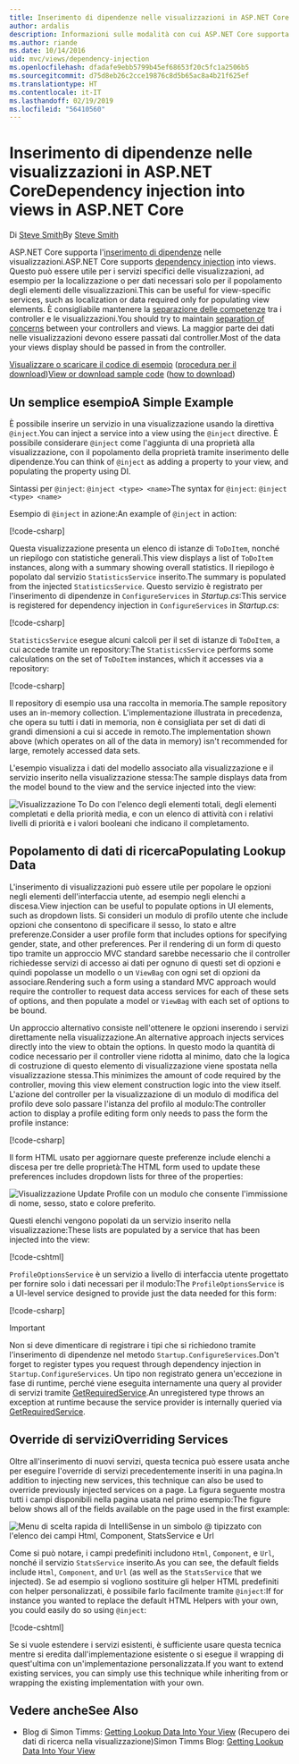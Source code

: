 ```yaml
---
title: Inserimento di dipendenze nelle visualizzazioni in ASP.NET Core
author: ardalis
description: Informazioni sulle modalità con cui ASP.NET Core supporta l'inserimento di dipendenze nelle visualizzazioni MVC.
ms.author: riande
ms.date: 10/14/2016
uid: mvc/views/dependency-injection
ms.openlocfilehash: dfadafe9ebb5799b45ef68653f20c5fc1a2506b5
ms.sourcegitcommit: d75d8eb26c2cce19876c8d5b65ac8a4b21f625ef
ms.translationtype: HT
ms.contentlocale: it-IT
ms.lasthandoff: 02/19/2019
ms.locfileid: "56410560"
---
```

# <a name="dependency-injection-into-views-in-aspnet-core"></a><span data-ttu-id="0f747-103">Inserimento di dipendenze nelle visualizzazioni in ASP.NET Core</span><span class="sxs-lookup"><span data-stu-id="0f747-103">Dependency injection into views in ASP.NET Core</span></span>

<span data-ttu-id="0f747-104">Di [Steve Smith](https://ardalis.com/)</span><span class="sxs-lookup"><span data-stu-id="0f747-104">By [Steve Smith](https://ardalis.com/)</span></span>

<span data-ttu-id="0f747-105">ASP.NET Core supporta l'[inserimento di dipendenze](xref:fundamentals/dependency-injection) nelle visualizzazioni.</span><span class="sxs-lookup"><span data-stu-id="0f747-105">ASP.NET Core supports [dependency injection](xref:fundamentals/dependency-injection) into views.</span></span> <span data-ttu-id="0f747-106">Questo può essere utile per i servizi specifici delle visualizzazioni, ad esempio per la localizzazione o per dati necessari solo per il popolamento degli elementi delle visualizzazioni.</span><span class="sxs-lookup"><span data-stu-id="0f747-106">This can be useful for view-specific services, such as localization or data required only for populating view elements.</span></span> <span data-ttu-id="0f747-107">È consigliabile mantenere la [separazione delle competenze](/dotnet/standard/modern-web-apps-azure-architecture/architectural-principles#separation-of-concerns) tra i controller e le visualizzazioni.</span><span class="sxs-lookup"><span data-stu-id="0f747-107">You should try to maintain [separation of concerns](/dotnet/standard/modern-web-apps-azure-architecture/architectural-principles#separation-of-concerns) between your controllers and views.</span></span> <span data-ttu-id="0f747-108">La maggior parte dei dati nelle visualizzazioni devono essere passati dal controller.</span><span class="sxs-lookup"><span data-stu-id="0f747-108">Most of the data your views display should be passed in from the controller.</span></span>

<span data-ttu-id="0f747-109">[Visualizzare o scaricare il codice di esempio](https://github.com/aspnet/Docs/tree/master/aspnetcore/mvc/views/dependency-injection/sample) ([procedura per il download](xref:index#how-to-download-a-sample))</span><span class="sxs-lookup"><span data-stu-id="0f747-109">[View or download sample code](https://github.com/aspnet/Docs/tree/master/aspnetcore/mvc/views/dependency-injection/sample) ([how to download](xref:index#how-to-download-a-sample))</span></span>

## <a name="a-simple-example"></a><span data-ttu-id="0f747-110">Un semplice esempio</span><span class="sxs-lookup"><span data-stu-id="0f747-110">A Simple Example</span></span>

<span data-ttu-id="0f747-111">È possibile inserire un servizio in una visualizzazione usando la direttiva `@inject`.</span><span class="sxs-lookup"><span data-stu-id="0f747-111">You can inject a service into a view using the `@inject` directive.</span></span> <span data-ttu-id="0f747-112">È possibile considerare `@inject` come l'aggiunta di una proprietà alla visualizzazione, con il popolamento della proprietà tramite inserimento delle dipendenze.</span><span class="sxs-lookup"><span data-stu-id="0f747-112">You can think of `@inject` as adding a property to your view, and populating the property using DI.</span></span>

<span data-ttu-id="0f747-113">Sintassi per `@inject`: `@inject <type> <name>`</span><span class="sxs-lookup"><span data-stu-id="0f747-113">The syntax for `@inject`: `@inject <type> <name>`</span></span>

<span data-ttu-id="0f747-114">Esempio di `@inject` in azione:</span><span class="sxs-lookup"><span data-stu-id="0f747-114">An example of `@inject` in action:</span></span>

[!code-csharp[](../../mvc/views/dependency-injection/sample/src/ViewInjectSample/Views/ToDo/Index.cshtml?highlight=4,5,15,16,17)]

<span data-ttu-id="0f747-115">Questa visualizzazione presenta un elenco di istanze di `ToDoItem`, nonché un riepilogo con statistiche generali.</span><span class="sxs-lookup"><span data-stu-id="0f747-115">This view displays a list of `ToDoItem` instances, along with a summary showing overall statistics.</span></span> <span data-ttu-id="0f747-116">Il riepilogo è popolato dal servizio `StatisticsService` inserito.</span><span class="sxs-lookup"><span data-stu-id="0f747-116">The summary is populated from the injected `StatisticsService`.</span></span> <span data-ttu-id="0f747-117">Questo servizio è registrato per l'inserimento di dipendenze in `ConfigureServices` in *Startup.cs*:</span><span class="sxs-lookup"><span data-stu-id="0f747-117">This service is registered for dependency injection in `ConfigureServices` in *Startup.cs*:</span></span>

[!code-csharp[](../../mvc/views/dependency-injection/sample/src/ViewInjectSample/Startup.cs?highlight=6,7&range=15-22)]

<span data-ttu-id="0f747-118">`StatisticsService` esegue alcuni calcoli per il set di istanze di `ToDoItem`, a cui accede tramite un repository:</span><span class="sxs-lookup"><span data-stu-id="0f747-118">The `StatisticsService` performs some calculations on the set of `ToDoItem` instances, which it accesses via a repository:</span></span>

[!code-csharp[](../../mvc/views/dependency-injection/sample/src/ViewInjectSample/Model/Services/StatisticsService.cs?highlight=15,20,25)]

<span data-ttu-id="0f747-119">Il repository di esempio usa una raccolta in memoria.</span><span class="sxs-lookup"><span data-stu-id="0f747-119">The sample repository uses an in-memory collection.</span></span> <span data-ttu-id="0f747-120">L'implementazione illustrata in precedenza, che opera su tutti i dati in memoria, non è consigliata per set di dati di grandi dimensioni a cui si accede in remoto.</span><span class="sxs-lookup"><span data-stu-id="0f747-120">The implementation shown above (which operates on all of the data in memory) isn't recommended for large, remotely accessed data sets.</span></span>

<span data-ttu-id="0f747-121">L'esempio visualizza i dati del modello associato alla visualizzazione e il servizio inserito nella visualizzazione stessa:</span><span class="sxs-lookup"><span data-stu-id="0f747-121">The sample displays data from the model bound to the view and the service injected into the view:</span></span>

![Visualizzazione To Do con l'elenco degli elementi totali, degli elementi completati e della priorità media, e con un elenco di attività con i relativi livelli di priorità e i valori booleani che indicano il completamento.](dependency-injection/_static/screenshot.png)

## <a name="populating-lookup-data"></a><span data-ttu-id="0f747-123">Popolamento di dati di ricerca</span><span class="sxs-lookup"><span data-stu-id="0f747-123">Populating Lookup Data</span></span>

<span data-ttu-id="0f747-124">L'inserimento di visualizzazioni può essere utile per popolare le opzioni negli elementi dell'interfaccia utente, ad esempio negli elenchi a discesa.</span><span class="sxs-lookup"><span data-stu-id="0f747-124">View injection can be useful to populate options in UI elements, such as dropdown lists.</span></span> <span data-ttu-id="0f747-125">Si consideri un modulo di profilo utente che include opzioni che consentono di specificare il sesso, lo stato e altre preferenze.</span><span class="sxs-lookup"><span data-stu-id="0f747-125">Consider a user profile form that includes options for specifying gender, state, and other preferences.</span></span> <span data-ttu-id="0f747-126">Per il rendering di un form di questo tipo tramite un approccio MVC standard sarebbe necessario che il controller richiedesse servizi di accesso ai dati per ognuno di questi set di opzioni e quindi popolasse un modello o un `ViewBag` con ogni set di opzioni da associare.</span><span class="sxs-lookup"><span data-stu-id="0f747-126">Rendering such a form using a standard MVC approach would require the controller to request data access services for each of these sets of options, and then populate a model or `ViewBag` with each set of options to be bound.</span></span>

<span data-ttu-id="0f747-127">Un approccio alternativo consiste nell'ottenere le opzioni inserendo i servizi direttamente nella visualizzazione.</span><span class="sxs-lookup"><span data-stu-id="0f747-127">An alternative approach injects services directly into the view to obtain the options.</span></span> <span data-ttu-id="0f747-128">In questo modo la quantità di codice necessario per il controller viene ridotta al minimo, dato che la logica di costruzione di questo elemento di visualizzazione viene spostata nella visualizzazione stessa.</span><span class="sxs-lookup"><span data-stu-id="0f747-128">This minimizes the amount of code required by the controller, moving this view element construction logic into the view itself.</span></span> <span data-ttu-id="0f747-129">L'azione del controller per la visualizzazione di un modulo di modifica del profilo deve solo passare l'istanza del profilo al modulo:</span><span class="sxs-lookup"><span data-stu-id="0f747-129">The controller action to display a profile editing form only needs to pass the form the profile instance:</span></span>

[!code-csharp[](../../mvc/views/dependency-injection/sample/src/ViewInjectSample/Controllers/ProfileController.cs?highlight=9,19)]

<span data-ttu-id="0f747-130">Il form HTML usato per aggiornare queste preferenze include elenchi a discesa per tre delle proprietà:</span><span class="sxs-lookup"><span data-stu-id="0f747-130">The HTML form used to update these preferences includes dropdown lists for three of the properties:</span></span>

![Visualizzazione Update Profile con un modulo che consente l'immissione di nome, sesso, stato e colore preferito.](dependency-injection/_static/updateprofile.png)

<span data-ttu-id="0f747-132">Questi elenchi vengono popolati da un servizio inserito nella visualizzazione:</span><span class="sxs-lookup"><span data-stu-id="0f747-132">These lists are populated by a service that has been injected into the view:</span></span>

[!code-cshtml[](../../mvc/views/dependency-injection/sample/src/ViewInjectSample/Views/Profile/Index.cshtml?highlight=4,16,17,21,22,26,27)]

<span data-ttu-id="0f747-133">`ProfileOptionsService` è un servizio a livello di interfaccia utente progettato per fornire solo i dati necessari per il modulo:</span><span class="sxs-lookup"><span data-stu-id="0f747-133">The `ProfileOptionsService` is a UI-level service designed to provide just the data needed for this form:</span></span>

[!code-csharp[](../../mvc/views/dependency-injection/sample/src/ViewInjectSample/Model/Services/ProfileOptionsService.cs?highlight=7,13,24)]

> [!IMPORTANT]
> <span data-ttu-id="0f747-134">Non si deve dimenticare di registrare i tipi che si richiedono tramite l'inserimento di dipendenze nel metodo `Startup.ConfigureServices`.</span><span class="sxs-lookup"><span data-stu-id="0f747-134">Don't forget to register types you request through dependency injection in `Startup.ConfigureServices`.</span></span> <span data-ttu-id="0f747-135">Un tipo non registrato genera un'eccezione in fase di runtime, perché viene eseguita internamente una query al provider di servizi tramite [GetRequiredService](/dotnet/api/microsoft.extensions.dependencyinjection.serviceproviderserviceextensions.getrequiredservice).</span><span class="sxs-lookup"><span data-stu-id="0f747-135">An unregistered type throws an exception at runtime because the service provider is internally queried via [GetRequiredService](/dotnet/api/microsoft.extensions.dependencyinjection.serviceproviderserviceextensions.getrequiredservice).</span></span>

## <a name="overriding-services"></a><span data-ttu-id="0f747-136">Override di servizi</span><span class="sxs-lookup"><span data-stu-id="0f747-136">Overriding Services</span></span>

<span data-ttu-id="0f747-137">Oltre all'inserimento di nuovi servizi, questa tecnica può essere usata anche per eseguire l'override di servizi precedentemente inseriti in una pagina.</span><span class="sxs-lookup"><span data-stu-id="0f747-137">In addition to injecting new services, this technique can also be used to override previously injected services on a page.</span></span> <span data-ttu-id="0f747-138">La figura seguente mostra tutti i campi disponibili nella pagina usata nel primo esempio:</span><span class="sxs-lookup"><span data-stu-id="0f747-138">The figure below shows all of the fields available on the page used in the first example:</span></span>

![Menu di scelta rapida di IntelliSense in un simbolo @ tipizzato con l'elenco dei campi Html, Component, StatsService e Url](dependency-injection/_static/razor-fields.png)

<span data-ttu-id="0f747-140">Come si può notare, i campi predefiniti includono `Html`, `Component`, e `Url`, nonché il servizio `StatsService` inserito.</span><span class="sxs-lookup"><span data-stu-id="0f747-140">As you can see, the default fields include `Html`, `Component`, and `Url` (as well as the `StatsService` that we injected).</span></span> <span data-ttu-id="0f747-141">Se ad esempio si vogliono sostituire gli helper HTML predefiniti con helper personalizzati, è possibile farlo facilmente tramite `@inject`:</span><span class="sxs-lookup"><span data-stu-id="0f747-141">If for instance you wanted to replace the default HTML Helpers with your own, you could easily do so using `@inject`:</span></span>

[!code-cshtml[](../../mvc/views/dependency-injection/sample/src/ViewInjectSample/Views/Helper/Index.cshtml?highlight=3,11)]

<span data-ttu-id="0f747-142">Se si vuole estendere i servizi esistenti, è sufficiente usare questa tecnica mentre si eredita dall'implementazione esistente o si esegue il wrapping di quest'ultima con un'implementazione personalizzata.</span><span class="sxs-lookup"><span data-stu-id="0f747-142">If you want to extend existing services, you can simply use this technique while inheriting from or wrapping the existing implementation with your own.</span></span>

## <a name="see-also"></a><span data-ttu-id="0f747-143">Vedere anche</span><span class="sxs-lookup"><span data-stu-id="0f747-143">See Also</span></span>

* <span data-ttu-id="0f747-144">Blog di Simon Timms: [Getting Lookup Data Into Your View](http://blog.simontimms.com/2015/06/09/getting-lookup-data-into-you-view/) (Recupero dei dati di ricerca nella visualizzazione)</span><span class="sxs-lookup"><span data-stu-id="0f747-144">Simon Timms Blog: [Getting Lookup Data Into Your View](http://blog.simontimms.com/2015/06/09/getting-lookup-data-into-you-view/)</span></span>
